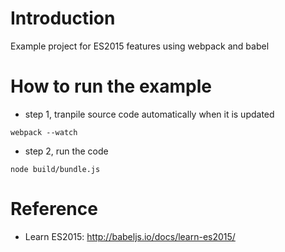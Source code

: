 # Introduction
Example project for ES2015 features using webpack and babel

# How to run the example
* step 1, tranpile source code automatically when it is updated
```
webpack --watch
```

* step 2, run the code
```
node build/bundle.js
```

# Reference
* Learn ES2015: http://babeljs.io/docs/learn-es2015/